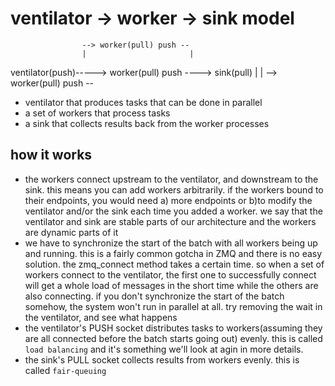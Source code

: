 # ventilator -> worker -> sink model

                    --> worker(pull) push --
                    |                       |
ventilator(push)-----> worker(pull) push ----> sink(pull)
                    |                       |
                    --> worker(pull) push --

                    
- ventilator that produces tasks that can be done in parallel
- a set of workers that process tasks
- a sink that collects results back from the worker processes

## how it works
- the workers connect upstream to the ventilator, and downstream to the sink. this means you can add workers arbitrarily. if the workers bound to their endpoints, you would need a) more endpoints or b)to modify the ventilator and/or the sink each time you added a worker.  we say that the ventilator and sink are stable parts of our architecture and the workers are dynamic parts of it
- we have to synchronize the start of the batch with all workers being up and running. this is a fairly common gotcha in ZMQ and there is no easy solution. the zmq_connect method takes a certain time. so when a set of workers connect to the ventilator, the first one to successfully connect will get a whole load of messages in the short time while the others are also connecting. if you don't synchronize the start of the batch somehow, the system won't run in parallel at all. try removing the wait in the ventilator, and see what happens
- the ventilator's PUSH socket distributes tasks to workers(assuming they are all connected before the batch starts going out) evenly. this is called `load balancing` and it's something we'll look at agin in more details.
- the sink's PULL socket collects results from workers evenly. this is called `fair-queuing`
